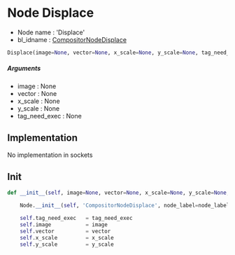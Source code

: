 # Node Displace

- Node name : 'Displace'
- bl_idname : [CompositorNodeDisplace](https://docs.blender.org/api/current/bpy.types.CompositorNodeDisplace.html)


``` python
Displace(image=None, vector=None, x_scale=None, y_scale=None, tag_need_exec=None, node_label=None, node_color=None, **kwargs)
```
##### Arguments

- image : None
- vector : None
- x_scale : None
- y_scale : None
- tag_need_exec : None

## Implementation

No implementation in sockets

## Init

``` python
def __init__(self, image=None, vector=None, x_scale=None, y_scale=None, tag_need_exec=None, node_label=None, node_color=None, **kwargs):

    Node.__init__(self, 'CompositorNodeDisplace', node_label=node_label, node_color=node_color, **kwargs)

    self.tag_need_exec   = tag_need_exec
    self.image           = image
    self.vector          = vector
    self.x_scale         = x_scale
    self.y_scale         = y_scale
```
